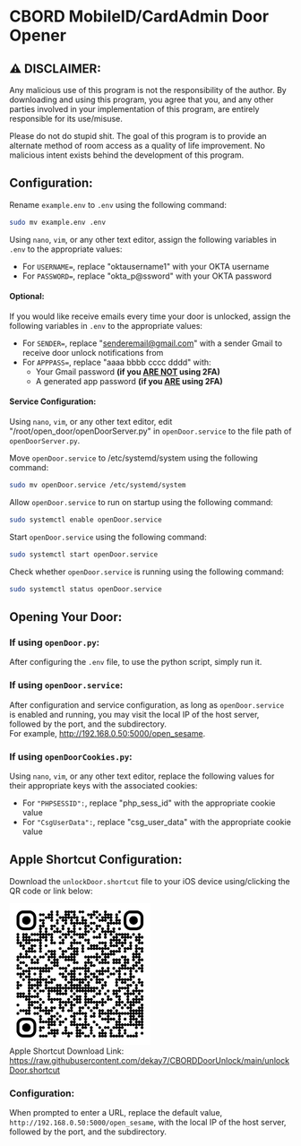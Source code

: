 # CBORD MobileID/CardAdmin Door Opener
## ⚠️ DISCLAIMER:
Any malicious use of this program is not the responsibility of the author. By downloading and using this program, you agree that you, and any other parties involved in your implementation of this program, are entirely responsible for its use/misuse. <br>

Please do not do stupid shit. The goal of this program is to provide an alternate method of room access as a quality of life improvement. No malicious intent exists behind the development of this program. 

## Configuration:
Rename `example.env` to `.env` using the following command:
```bash
sudo mv example.env .env
```
Using `nano`, `vim`, or any other text editor, assign the following variables in `.env` to the appropriate values:
- For `USERNAME=`, replace "oktausername1" with your OKTA username
- For `PASSWORD=`, replace "okta_p@ssword" with your OKTA password

#### Optional:
If you would like receive emails every time your door is unlocked, assign the following variables in `.env` to the appropriate values:
- For `SENDER=`, replace "senderemail@gmail.com" with a sender Gmail to receive door unlock notifications from
- For `APPPASS=`, replace "aaaa bbbb cccc dddd" with:
    - Your Gmail password **(if you <u>ARE NOT</u> using 2FA)**
    - A generated app password **(if you <u>ARE</u> using 2FA)**

#### Service Configuration:
Using `nano`, `vim`, or any other text editor, edit "/root/open_door/openDoorServer.py" in `openDoor.service` to the file path of `openDoorServer.py`. 

Move `openDoor.service` to /etc/systemd/system using the following command:
```bash
sudo mv openDoor.service /etc/systemd/system
```
Allow `openDoor.service` to run on startup using the following command:
```bash
sudo systemctl enable openDoor.service
```
Start `openDoor.service` using the following command:
```bash
sudo systemctl start openDoor.service
```
Check whether `openDoor.service` is running using the following command:
```bash
sudo systemctl status openDoor.service
``` 

## Opening Your Door:
### If using `openDoor.py`:
After configuring the `.env` file, to use the python script, simply run it.

### If using `openDoor.service`:
After configuration and service configuration, as long as `openDoor.service` is enabled and running, you may visit the local IP of the host server, followed by the port, and the subdirectory. <br>
For example, http://192.168.0.50:5000/open_sesame. 

### If using `openDoorCookies.py`:
Using `nano`, `vim`, or any other text editor, replace the following values for their appropriate keys with the associated cookies: 
- For `"PHPSESSID":`, replace "php_sess_id" with the appropriate cookie value
- For `"CsgUserData":`, replace "csg_user_data" with the appropriate cookie value

## Apple Shortcut Configuration:
Download the `unlockDoor.shortcut` file to your iOS device using/clicking the QR code or link below: <br>

<a href="https://raw.githubusercontent.com/dekay7/CBORDDoorUnlock/main/unlockDoor.shortcut"><img src="unlockDoorShortcut.png" alt="unlockDoor.shortcut download link QR code" width="50%" height="auto"></a><br>
Apple Shortcut Download Link: https://raw.githubusercontent.com/dekay7/CBORDDoorUnlock/main/unlockDoor.shortcut <br>

### Configuration:
When prompted to enter a URL, replace the default value, `http://192.168.0.50:5000/open_sesame`, with the local IP of the host server, followed by the port, and the subdirectory.